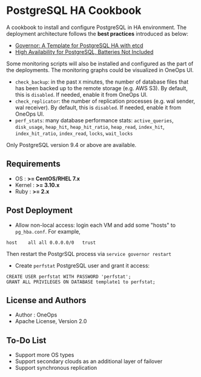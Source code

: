 PostgreSQL HA Cookbook
=============
A cookbook to install and configure PostgreSQL in HA environment. The deployment architecture follows the **best practices** introduced as below:

- [Governor: A Template for PostgreSQL HA with etcd](https://github.com/compose/governor)
- [High Availability for PostgreSQL, Batteries Not Included](https://www.compose.io/articles/high-availability-for-postgresql-batteries-not-included/)

Some monitoring scripts will also be installed and configured as the part of the deployments. The monitoring graphs could be visualized in OneOps UI.

- `check_backup`: in the past `X` minutes, the number of database files that has been backed up to the remote storage (e.g. AWS S3). By default, this is `disabled`. If needed, enable it from OneOps UI.
- `check_replicator`: the number of replication processes (e.g. wal sender, wal receiver). By default, this is `disabled`. If needed, enable it from OneOps UI.
- `perf_stats`: many database performance stats: `active_queries`, `disk_usage`, `heap_hit`, `heap_hit_ratio`, `heap_read`, `index_hit`, `index_hit_ratio`, `index_read`, `locks`, `wait_locks`

Only PostgreSQL version 9.4 or above are available.

Requirements
------------
* OS     : **>= CentOS/RHEL 7.x**
* Kernel : **>= 3.10.x**
* Ruby   : **>= 2.x**

Post Deployment
---------------
- Allow non-local access: login each VM and add some "hosts" to `pg_hba.conf`. For example, 
```
host	all	all	0.0.0.0/0	trust
```
Then restart the PostgrSQL process via `service governor restart`

- Create `perfstat` PostgreSQL user and grant it access:
```
CREATE USER perfstat WITH PASSWORD 'perfstat';
GRANT ALL PRIVILEGES ON DATABASE template1 to perfstat;
```

License and Authors
-------------------
- Author : OneOps
- Apache License, Version 2.0

To-Do List
----------
- Support more OS types
- Support secondary clouds as an additional layer of failover
- Support synchronous replication
